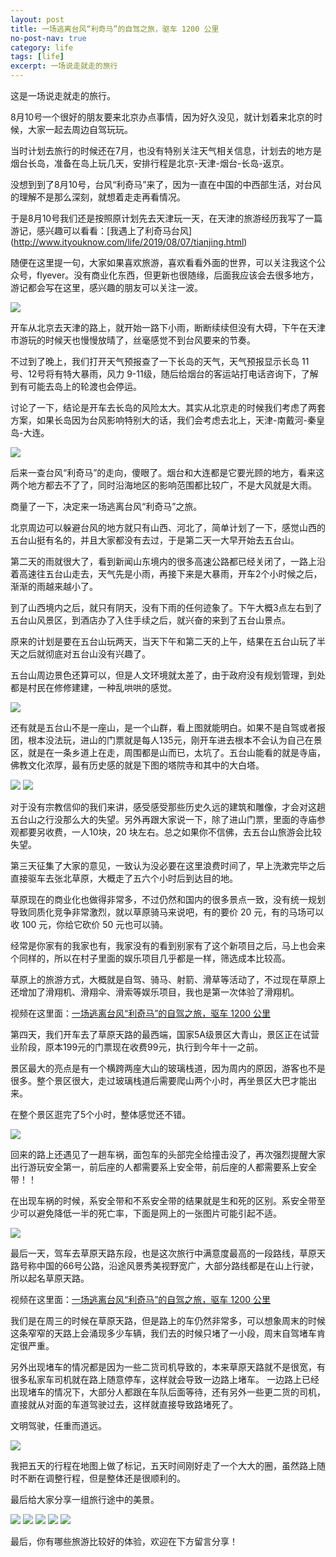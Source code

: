 ```yaml
---
layout: post
title: 一场逃离台风“利奇马”的自驾之旅，驱车 1200 公里
no-post-nav: true
category: life
tags: [life]
excerpt: 一场说走就走的旅行
---
```


这是一场说走就走的旅行。

8月10号一个很好的朋友要来北京办点事情，因为好久没见，就计划着来北京的时候，大家一起去周边自驾玩玩。

当时计划去旅行的时候还在7月，也没有特别关注天气相关信息，计划去的地方是烟台长岛，准备在岛上玩几天，安排行程是北京-天津-烟台-长岛-返京。

没想到到了8月10号，台风“利奇马”来了，因为一直在中国的中西部生活，对台风的理解不是那么深刻，就想着走走再看情况。

于是8月10号我们还是按照原计划先去天津玩一天，在天津的旅游经历我写了一篇游记，感兴趣可以看看：[我遇上了利奇马台风]
(http://www.ityouknow.com/life/2019/08/07/tianjing.html)

随便在这里提一句，大家如果喜欢旅游，喜欢看看外面的世界，可以关注我这个公众号，flyever。没有商业化东西，但更新也很随缘，后面我应该会去很多地方，游记都会写在这里，感兴趣的朋友可以关注一波。

![](http://favorites.ren/assets/images/2019/it/driving01.jpeg)

开车从北京去天津的路上，就开始一路下小雨，断断续续但没有大碍，下午在天津市游玩的时候天也慢慢放晴了，丝毫感觉不到台风要来的节奏。

不过到了晚上，我们打开天气预报查了一下长岛的天气，天气预报显示长岛 11号、12号将有特大暴雨，风力 9-11级，随后给烟台的客运站打电话咨询下，了解到有可能去岛上的轮渡也会停运。

讨论了一下，结论是开车去长岛的风险太大。其实从北京走的时候我们考虑了两套方案，如果长岛因为台风影响特别大的话，我们会考虑去北上，天津-南戴河-秦皇岛-大连。

![](http://favorites.ren/assets/images/2019/it/driving02.jpeg)

后来一查台风“利奇马”的走向，傻眼了。烟台和大连都是它要光顾的地方，看来这两个地方都去不了了，同时沿海地区的影响范围都比较广，不是大风就是大雨。

商量了一下，决定来一场逃离台风“利奇马”之旅。

北京周边可以躲避台风的地方就只有山西、河北了，简单计划了一下，感觉山西的五台山挺有名的，并且大家都没有去过，于是第二天一大早开始去五台山。

第二天的雨就很大了，看到新闻山东境内的很多高速公路都已经关闭了，一路上沿着高速往五台山走去，天气先是小雨，再接下来是大暴雨，开车2个小时候之后，渐渐的雨越来越小了。

到了山西境内之后，就只有阴天，没有下雨的任何迹象了。下午大概3点左右到了五台山风景区，到酒店办了入住手续之后，就兴奋的来到了五台山景点。

原来的计划是要在五台山玩两天，当天下午和第二天的上午，结果在五台山玩了半天之后就彻底对五台山没有兴趣了。

五台山周边景色还算可以，但是人文环境就太差了，由于政府没有规划管理，到处都是村民在修修建建，一种乱哄哄的感觉。

![](http://favorites.ren/assets/images/2019/it/driving03.jpeg)

还有就是五台山不是一座山，是一个山群，看上图就能明白。如果不是自驾或者报团，根本没法玩，进山的门票就是每人135元，刚开车进去根本不会认为自己在景区，就是在一条乡道上在走，周围都是山而已，太坑了。五台山能看的就是寺庙，佛教文化浓厚，最有历史感的就是下图的塔院寺和其中的大白塔。

![](http://favorites.ren/assets/images/2019/it/driving04.jpeg)
![](http://favorites.ren/assets/images/2019/it/driving05.jpg)

对于没有宗教信仰的我们来讲，感受感受那些历史久远的建筑和雕像，才会对这趟五台山之行没那么大的失望。另外再跟大家说一下，除了进山门票，里面的寺庙参观都要另收费，一人10块，20 块左右。总之如果你不信佛，去五台山旅游会比较失望。

第三天征集了大家的意见，一致认为没必要在这里浪费时间了，早上洗漱完毕之后直接驱车去张北草原，大概走了五六个小时后到达目的地。

草原现在的商业化也做得非常多，不过仍然和国内的很多景点一致，没有统一规划导致同质化竞争非常激烈，就以草原骑马来说吧，有的要价 20 元，有的马场可以收 100 元，你给它砍价 50 元也可以骑。

经常是你家有的我家也有，我家没有的看到别家有了这个新项目之后，马上也会来个同样的，所以在村子里面的娱乐项目几乎都是一样，筛选成本比较高。


草原上的旅游方式，大概就是自驾、骑马、射箭、滑草等活动了，不过现在草原上还增加了滑翔机、滑翔伞、滑索等娱乐项目，我也是第一次体验了滑翔机。

视频在这里面：[一场逃离台风“利奇马”的自驾之旅，驱车 1200 公里](https://mp.weixin.qq.com/s/nzKpRksNp5dwo8RPtsDf6Q)

第四天，我们开车去了草原天路的最西端，国家5A级景区大青山，景区正在试营业阶段，原本199元的门票现在收费99元，执行到今年十一之前。

景区最大的亮点是有一个横跨两座大山的玻璃栈道，因为周内的原因，游客也不是很多。整个景区很大，走过玻璃栈道后需要爬山两个小时，再坐景区大巴才能出来。

在整个景区逛完了5个小时，整体感觉还不错。

![](http://favorites.ren/assets/images/2019/it/driving06.jpeg)

回来的路上还遇见了一趟车祸，面包车的头部完全给撞击没了，再次强烈提醒大家出行游玩安全第一，前后座的人都需要系上安全带，前后座的人都需要系上安全带！！

在出现车祸的时候，系安全带和不系安全带的结果就是生和死的区别。系安全带至少可以避免降低一半的死亡率，下面是网上的一张图片可能引起不适。

![](http://favorites.ren/assets/images/2019/it/driving07.jpeg)

最后一天，驾车去草原天路东段，也是这次旅行中满意度最高的一段路线，草原天路号称中国的66号公路，沿途风景秀美视野宽广，大部分路线都是在山上行驶，所以起名草原天路。

视频在这里面：[一场逃离台风“利奇马”的自驾之旅，驱车 1200 公里](https://mp.weixin.qq.com/s/nzKpRksNp5dwo8RPtsDf6Q)

我们是在周三的时候在草原天路，但是路上的车仍然非常多，可以想象周末的时候这条窄窄的天路上会涌现多少车辆，我们去的时候只堵了一小段，周末自驾堵车肯定很严重。

另外出现堵车的情况都是因为一些二货司机导致的，本来草原天路就不是很宽，有很多私家车司机就在路上随意停车，这样就会导致一边路上堵车。
一边路上已经出现堵车的情况下，大部分人都跟在车队后面等待，还有另外一些更二货的司机，直接就从对面的车道驾驶过去，这样就直接导致路堵死了。

文明驾驶，任重而道远。

![](http://favorites.ren/assets/images/2019/it/driving08.jpeg)

我把五天的行程在地图上做了标记，五天时间刚好走了一个大大的圈，虽然路上随时不断在调整行程，但是整体还是很顺利的。


最后给大家分享一组旅行途中的美景。

![](http://favorites.ren/assets/images/2019/it/driving09.jpeg)
![](http://favorites.ren/assets/images/2019/it/driving10.jpeg)
![](http://favorites.ren/assets/images/2019/it/driving11.jpg)
![](http://favorites.ren/assets/images/2019/it/driving12.jpg)
![](http://favorites.ren/assets/images/2019/it/driving13.jpeg)

最后，你有哪些旅游比较好的体验，欢迎在下方留言分享！



